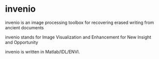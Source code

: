 # invenio

invenio is an image processing toolbox for recovering erased writing from ancient documents 

invenio stands for Image Visualization and Enhancement for New Insight and Opportunity

invenio is written in Matlab/IDL/ENVI.
